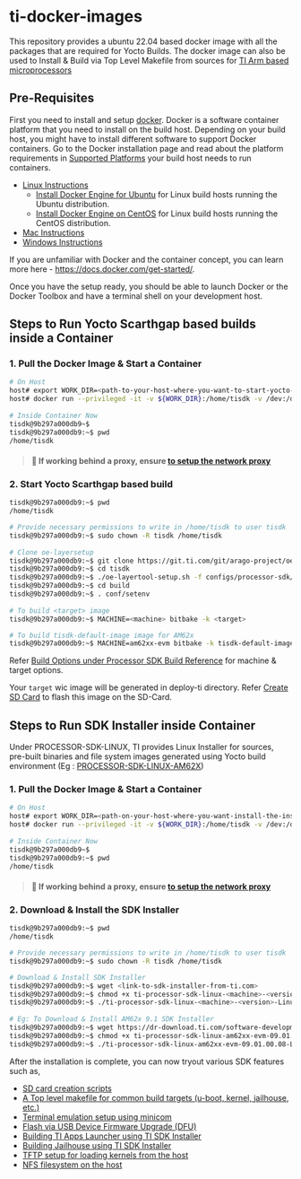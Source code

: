 # ti-docker-images

This repository provides a ubuntu 22.04 based docker image with all the packages that are required for Yocto Builds. 
The docker image can also be used to Install & Build via Top Level Makefile from sources for [TI Arm based microprocessors](https://www.ti.com/microcontrollers-mcus-processors/arm-based-processors/products.html)

## Pre-Requisites

First you need to install and setup [docker](https://www.docker.com/). Docker is a software container platform that you need to install on the build host. Depending on your build host, you might have to install different software to support Docker containers. Go to the Docker installation page and read about the platform requirements in [Supported Platforms](https://docs.docker.com/engine/install/#supported-platforms) your build host needs to run containers.

- [Linux Instructions](https://docs.docker.com/engine/install/)
  - [Install Docker Engine for Ubuntu](https://docs.docker.com/engine/install/ubuntu/) for Linux build hosts running the Ubuntu distribution.
  - [Install Docker Engine on CentOS](https://docs.docker.com/engine/install/centos/) for Linux build hosts running the CentOS distribution.
- [Mac Instructions](https://github.com/crops/docker-win-mac-docs/wiki/Mac-Instructions)
- [Windows Instructions](https://github.com/crops/docker-win-mac-docs/wiki/Windows-Instructions-%28Docker-Toolbox%29)

If you are unfamiliar with Docker and the container concept, you can learn more here - https://docs.docker.com/get-started/.

Once you have the setup ready, you should be able to launch Docker or the Docker Toolbox and have a terminal shell on your development host.

## Steps to Run Yocto Scarthgap based builds inside a Container

### 1. Pull the Docker Image & Start a Container

```sh
# On Host
host# export WORK_DIR=<path-to-your-host-where-you-want-to-start-yocto-build>
host# docker run --privileged -it -v ${WORK_DIR}:/home/tisdk -v /dev:/dev -v /media/:/media/ -w /home/tisdk ghcr.io/texasinstruments/ubuntu-distro:latest
 
# Inside Container Now
tisdk@9b297a000db9~$ 
tisdk@9b297a000db9:~$ pwd
/home/tisdk
```

> #### 📝 If working behind a proxy, ensure [to setup the network proxy](https://wiki.yoctoproject.org/wiki/Working_Behind_a_Network_Proxy)

### 2. Start Yocto Scarthgap based build

```sh
tisdk@9b297a000db9:~$ pwd
/home/tisdk

# Provide necessary permissions to write in /home/tisdk to user tisdk
tisdk@9b297a000db9:~$ sudo chown -R tisdk /home/tisdk
 
# Clone oe-layersetup
tisdk@9b297a000db9:~$ git clone https://git.ti.com/git/arago-project/oe-layersetup.git tisdk
tisdk@9b297a000db9:~$ cd tisdk
tisdk@9b297a000db9:~$ ./oe-layertool-setup.sh -f configs/processor-sdk/<oe-config-file>
tisdk@9b297a000db9:~$ cd build  
tisdk@9b297a000db9:~$ . conf/setenv
 
# To build <target> image
tisdk@9b297a000db9:~$ MACHINE=<machine> bitbake -k <target>

# To build tisdk-default-image image for AM62x
tisdk@9b297a000db9:~$ MACHINE=am62xx-evm bitbake -k tisdk-default-image

```

Refer [Build Options under Processor SDK Build Reference](https://software-dl.ti.com/processor-sdk-linux/esd/AM62X/latest/exports/docs/linux/Overview_Building_the_SDK.html#build-options) for machine & target options.

Your `target` wic image will be generated in deploy-ti directory. Refer [Create SD Card](https://software-dl.ti.com/processor-sdk-linux/esd/AM62X/latest/exports/docs/linux/Overview/Processor_SDK_Linux_create_SD_card.html) to flash this image on the SD-Card.


## Steps to Run SDK Installer inside Container

Under PROCESSOR-SDK-LINUX, TI provides Linux Installer for sources, pre-built binaries and file system images generated using Yocto build environment (Eg : [PROCESSOR-SDK-LINUX-AM62X](https://www.ti.com/tool/download/PROCESSOR-SDK-LINUX-AM62X))

### 1. Pull the Docker Image & Start a Container

```sh
# On Host
host# export WORK_DIR=<path-on-your-host-where-you-want-install-the-installer>
host# docker run --privileged -it -v ${WORK_DIR}:/home/tisdk -v /dev:/dev -v /media/:/media/ -w /home/tisdk ghcr.io/texasinstruments/ubuntu-distro:latest
 
# Inside Container Now
tisdk@9b297a000db9~$ 
tisdk@9b297a000db9:~$ pwd
/home/tisdk
```

> #### 📝 If working behind a proxy, ensure [to setup the network proxy](https://wiki.yoctoproject.org/wiki/Working_Behind_a_Network_Proxy)

### 2. Download & Install the SDK Installer

```sh
tisdk@9b297a000db9:~$ pwd
/home/tisdk

# Provide necessary permissions to write in /home/tisdk to user tisdk
tisdk@9b297a000db9:~$ sudo chown -R tisdk /home/tisdk

# Download & Install SDK Installer 
tisdk@9b297a000db9:~$ wget <link-to-sdk-installer-from-ti.com>
tisdk@9b297a000db9:~$ chmod +x ti-processor-sdk-linux-<machine>-<version>-Linux-x86-Install.bin
tisdk@9b297a000db9:~$ ./ti-processor-sdk-linux-<machine>-<version>-Linux-x86-Install.bin --prefix . --mode unattended 
 
# Eg: To Download & Install AM62x 9.1 SDK Installer 
tisdk@9b297a000db9:~$ wget https://dr-download.ti.com/software-development/software-development-kit-sdk/MD-PvdSyIiioq/09.01.00.08/ti-processor-sdk-linux-am62xx-evm-09.01.00.08-Linux-x86-Install.bin
tisdk@9b297a000db9:~$ chmod +x ti-processor-sdk-linux-am62xx-evm-09.01.00.08-Linux-x86-Install.bin
tisdk@9b297a000db9:~$ ./ti-processor-sdk-linux-am62xx-evm-09.01.00.08-Linux-x86-Install.bin --prefix . --mode unattended 
```

After the installation is complete, you can now tryout various SDK features such as,
- [SD card creation scripts](https://software-dl.ti.com/processor-sdk-linux/esd/AM62X/latest/exports/docs/linux/Overview/Processor_SDK_Linux_create_SD_card.html#create-sd-card-with-default-images-using-script)
- [A Top level makefile for common build targets (u-boot, kernel, jailhouse, etc.)](https://software-dl.ti.com/processor-sdk-linux/esd/AM62X/latest/exports/docs/linux/Overview/Top_Level_Makefile.html)
- [Terminal emulation setup using minicom](https://software-dl.ti.com/processor-sdk-linux/esd/AM62X/latest/exports/docs/devices/AM62X/linux/Overview/Run_Setup_Scripts.html)
- [Flash via USB Device Firmware Upgrade (DFU)](https://software-dl.ti.com/processor-sdk-linux/esd/AM62X/latest/exports/docs/linux/Foundational_Components/Tools/Flash_via_DFU.html)
- [Building TI Apps Launcher using TI SDK Installer](https://software-dl.ti.com/processor-sdk-linux/esd/AM62X/latest/exports/docs/system/Demo_User_Guides/TI_Apps_Launcher_User_Guide.html#building-the-ti-apps-launcher)
- [Building Jailhouse using TI SDK Installer](https://software-dl.ti.com/processor-sdk-linux/esd/AM62X/latest/exports/docs/linux/Foundational_Components/Hypervisor/Jailhouse.html?#building-jailhouse-using-ti-sdk-installer)
- [TFTP setup for loading kernels from the host](https://software-dl.ti.com/processor-sdk-linux/esd/AM62X/latest/exports/docs/devices/AM62X/linux/Overview/Run_Setup_Scripts.html)
- [NFS filesystem on the host](https://software-dl.ti.com/processor-sdk-linux/esd/AM62X/latest/exports/docs/devices/AM62X/linux/Overview/Run_Setup_Scripts.html)
